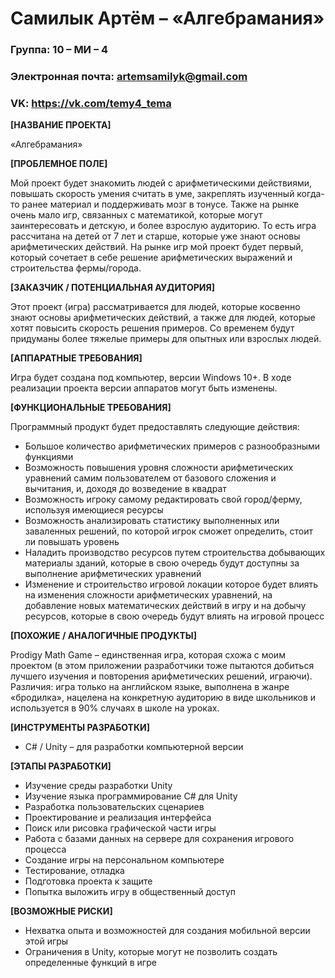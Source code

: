# Самилык Артём – «Алгебрамания» 

### Группа: 10 – МИ – 4 
### Электронная почта: artemsamilyk@gmail.com
### VK: https://vk.com/temy4_tema

**[НАЗВАНИЕ ПРОЕКТА]**

«Алгебрамания»

**[ПРОБЛЕМНОЕ ПОЛЕ]**

Мой проект будет знакомить людей с арифметическими действиями, повышать скорость умения считать в уме, закреплять изученный когда-то ранее материал и поддерживать мозг в тонусе. Также на рынке очень мало игр, связанных с математикой, которые могут заинтересовать и детскую, и более взрослую аудиторию. То есть игра рассчитана на детей от 7 лет и старше, которые уже знают основы арифметических действий. На рынке игр мой проект будет первый, который сочетает в себе решение арифметических выражений и строительства фермы/города.

**[ЗАКАЗЧИК / ПОТЕНЦИАЛЬНАЯ АУДИТОРИЯ]**

Этот проект (игра) рассматривается для людей, которые косвенно знают основы арифметических действий, а также для людей, которые хотят повысить скорость решения примеров. Со временем будут придуманы более тяжелые примеры для опытных или взрослых людей.

**[АППАРАТНЫЕ ТРЕБОВАНИЯ]**

Игра будет создана под компьютер, версии Windows 10+. В ходе реализации проекта версии аппаратов могут быть изменены.

**[ФУНКЦИОНАЛЬНЫЕ ТРЕБОВАНИЯ]**

Программный продукт будет предоставлять следующие действия:
*	Большое количество арифметических примеров с разнообразными функциями
*	Возможность повышения уровня сложности арифметических уравнений самим пользователем от базового сложения и вычитания, и, доходя до возведение в квадрат
*	Возможность игроку самому редактировать свой город/ферму, используя имеющиеся ресурсы
*	Возможность анализировать статистику выполненных или заваленных решений, по которой игрок сможет определить, стоит ли повышать уровень 
*	Наладить производство ресурсов путем строительства добывающих материалы зданий, которые в свою очередь будут доступны за выполнение арифметических уравнений
*	Изменение и строительство игровой локации которое будет влиять на изменения сложности арифметических уравнений, на добавление новых математических действий в игру и на добычу ресурсов, которые в свою очередь будут влиять на игровой процесс

**[ПОХОЖИЕ / АНАЛОГИЧНЫЕ ПРОДУКТЫ]**

Prodigy Math Game – единственная игра, которая схожа с моим проектом (в этом приложении разработчики тоже пытаются добиться лучшего изучения и повторения арифметических решений, играючи). Различия: игра только на английском языке, выполнена в жанре «бродилка», нацелена на конкретную аудиторию в виде школьников и используется в 90% случаях в школе на уроках. 

**[ИНСТРУМЕНТЫ РАЗРАБОТКИ]**

*	С# / Unity – для разработки компьютерной версии  

**[ЭТАПЫ РАЗРАБОТКИ]**

*	Изучение среды разработки Unity
*	Изучение языка программирование C# для Unity
*	Разработка пользовательских сценариев 
*	Проектирование и реализация интерфейса 
*	Поиск или рисовка графической части игры 
* Работа с базами данных на сервере для сохранения игрового процесса
*	Создание игры на персональном компьютере
*	Тестирование, отладка 
*	Подготовка проекта к защите
*	Попытка выложить игру в общественный доступ 

**[ВОЗМОЖНЫЕ РИСКИ]**

*	Нехватка опыта и возможностей для создания мобильной версии этой игры
*	Ограничения в Unity, которые могут не позволить создать определенные функций в игре 

